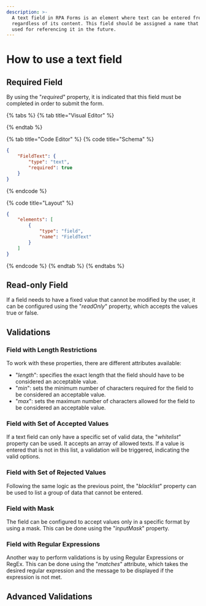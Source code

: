 ```yaml
---
description: >-
  A text field in RPA Forms is an element where text can be entered freely,
  regardless of its content. This field should be assigned a name that will be
  used for referencing it in the future.
---
```


# How to use a text field

## Required Field

By using the "_required_" property, it is indicated that this field must be completed in order to submit the form.

{% tabs %}
{% tab title="Visual Editor" %}

{% endtab %}

{% tab title="Code Editor" %}
{% code title="Schema" %}
```json
{
    "FieldText": {
        "type": "text",
        "required": true
    }
}
```
{% endcode %}

{% code title="Layout" %}
```json
{
    "elements": [
        {
            "type": "field",
            "name": "FieldText"
        }
    ]
}
```
{% endcode %}
{% endtab %}
{% endtabs %}



## Read-only Field

If a field needs to have a fixed value that cannot be modified by the user, it can be configured using the "_readOnly_" property, which accepts the values true or false.

## Validations

### Field with Length Restrictions

To work with these properties, there are different attributes available:

* "_length_": specifies the exact length that the field should have to be considered an acceptable value.
* "_min_": sets the minimum number of characters required for the field to be considered an acceptable value.
* "_max_": sets the maximum number of characters allowed for the field to be considered an acceptable value.

### Field with Set of Accepted Values

If a text field can only have a specific set of valid data, the "_whitelist_" property can be used. It accepts an array of allowed texts. If a value is entered that is not in this list, a validation will be triggered, indicating the valid options.

### Field with Set of Rejected Values

Following the same logic as the previous point, the "_blacklist_" property can be used to list a group of data that cannot be entered.

### Field with Mask

The field can be configured to accept values only in a specific format by using a mask. This can be done using the "_inputMask_" property.

### Field with Regular Expressions

Another way to perform validations is by using Regular Expressions or RegEx. This can be done using the "_matches_" attribute, which takes the desired regular expression and the message to be displayed if the expression is not met.

## Advanced Validations

&#x20;
